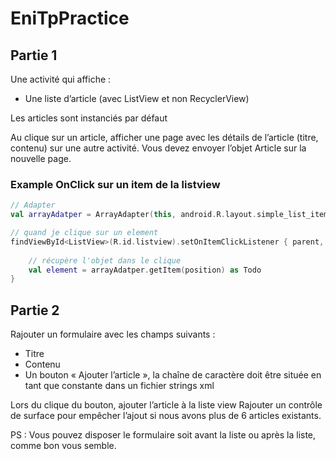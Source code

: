 # EniTpPractice

## Partie 1

Une activité qui affiche :

- Une liste d’article (avec ListView et non RecyclerView)

Les articles sont instanciés par défaut

Au clique sur un article, afficher une page avec les détails de l’article (titre, contenu) sur une autre activité. Vous devez envoyer l’objet Article sur la nouvelle page.


### Example OnClick sur un item de la listview

```kotlin
// Adapter
val arrayAdatper = ArrayAdapter(this, android.R.layout.simple_list_item_1, l

// quand je clique sur un element
findViewById<ListView>(R.id.listview).setOnItemClickListener { parent, view, position, id ->
    
    // récupère l'objet dans le clique
    val element = arrayAdatper.getItem(position) as Todo
}

```

## Partie 2
Rajouter un formulaire avec les champs suivants :
- Titre
- Contenu
- Un bouton « Ajouter l’article », la chaîne de caractère doit être située en tant que constante dans un fichier strings xml

Lors du clique du bouton, ajouter l’article à la liste view
Rajouter un contrôle de surface pour empêcher l’ajout si nous avons plus de 6 articles existants.

PS : Vous pouvez disposer le formulaire soit avant la liste ou après la liste, comme bon vous semble.
